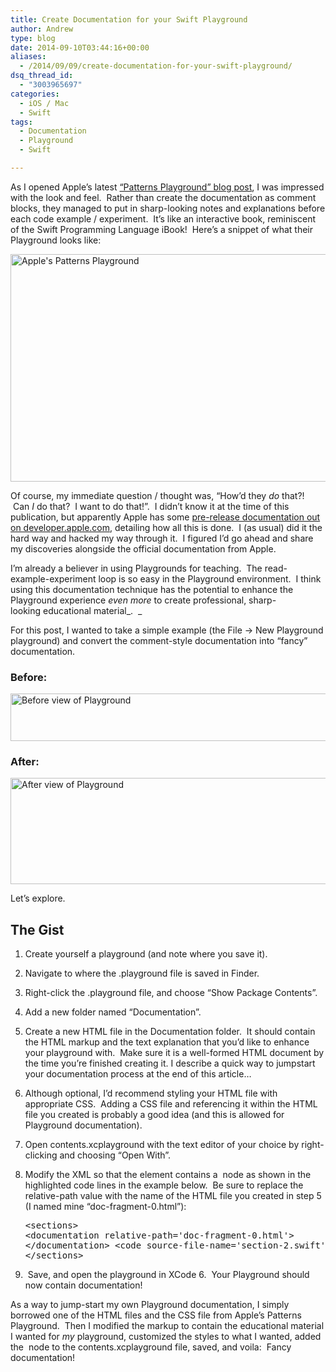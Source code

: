 ```yaml
---
title: Create Documentation for your Swift Playground
author: Andrew
type: blog
date: 2014-09-10T03:44:16+00:00
aliases:
  - /2014/09/09/create-documentation-for-your-swift-playground/
dsq_thread_id:
  - "3003965697"
categories:
  - iOS / Mac
  - Swift
tags:
  - Documentation
  - Playground
  - Swift

---
```

As I opened Apple&#8217;s latest <a title="Apple Swift Developer Blog - Patterns Playground" href="https://developer.apple.com/swift/blog/?id=13" target="_blank">&#8220;Patterns Playground&#8221; blog post</a>, I was impressed with the look and feel.  Rather than create the documentation as comment blocks, they managed to put in sharp-looking notes and explanations before each code example / experiment.  It&#8217;s like an interactive book, reminiscent of the Swift Programming Language iBook!  Here&#8217;s a snippet of what their Playground looks like:

[<img class="alignnone size-large wp-image-4771" src="http://www.andrewcbancroft.com/wp-content/uploads/2014/09/Patterns_playground-1024x511.png" alt="Apple's Patterns Playground" width="730" height="364" srcset="https://www.andrewcbancroft.com/wp-content/uploads/2014/09/Patterns_playground-1024x511.png 1024w, https://www.andrewcbancroft.com/wp-content/uploads/2014/09/Patterns_playground-300x149.png 300w, https://www.andrewcbancroft.com/wp-content/uploads/2014/09/Patterns_playground.png 1080w" sizes="(max-width: 730px) 100vw, 730px" />][1]

Of course, my immediate question / thought was, &#8220;How&#8217;d they _do_ that?!  Can _I_ do that?  I want to do that!&#8221;.  I didn&#8217;t know it at the time of this publication, but apparently Apple has some <a title="Apple Developer Documentation - Interactive Learning Playgrounds" href="https://developer.apple.com/library/prerelease/ios/documentation/Swift/Reference/Playground_Ref/Chapters/InteractiveLearning.html" target="_blank">pre-release documentation out on developer.apple.com</a>, detailing how all this is done.  I (as usual) did it the hard way and hacked my way through it.  I figured I&#8217;d go ahead and share my discoveries alongside the official documentation from Apple.

I&#8217;m already a believer in using Playgrounds for teaching.  The read-example-experiment loop is so easy in the Playground environment.  I think using this documentation technique has the potential to enhance the Playground experience _even more_ to create professional, sharp-looking educational material_.  _

For this post, I wanted to take a simple example (the File -> New Playground playground) and convert the comment-style documentation into &#8220;fancy&#8221; documentation.

### Before:

[<img class="alignnone size-large wp-image-4751" src="http://www.andrewcbancroft.com/wp-content/uploads/2014/09/MyPlayground_WithDocumentation_playground_before-1024x108.png" alt="Before view of Playground" width="730" height="76" srcset="https://www.andrewcbancroft.com/wp-content/uploads/2014/09/MyPlayground_WithDocumentation_playground_before-1024x108.png 1024w, https://www.andrewcbancroft.com/wp-content/uploads/2014/09/MyPlayground_WithDocumentation_playground_before-300x31.png 300w, https://www.andrewcbancroft.com/wp-content/uploads/2014/09/MyPlayground_WithDocumentation_playground_before.png 1142w" sizes="(max-width: 730px) 100vw, 730px" />][2]

### After:

[<img class="alignnone size-large wp-image-4761" src="http://www.andrewcbancroft.com/wp-content/uploads/2014/09/MyPlayground_WithDocumentation_playground_after-1024x239.png" alt="After view of Playground" width="730" height="170" srcset="https://www.andrewcbancroft.com/wp-content/uploads/2014/09/MyPlayground_WithDocumentation_playground_after-1024x239.png 1024w, https://www.andrewcbancroft.com/wp-content/uploads/2014/09/MyPlayground_WithDocumentation_playground_after-300x70.png 300w, https://www.andrewcbancroft.com/wp-content/uploads/2014/09/MyPlayground_WithDocumentation_playground_after.png 1139w" sizes="(max-width: 730px) 100vw, 730px" />][3]

Let&#8217;s explore.

## The Gist

  1. Create yourself a playground (and note where you save it).
  2. Navigate to where the .playground file is saved in Finder.
  3. Right-click the .playground file, and choose &#8220;Show Package Contents&#8221;.
  4. Add a new folder named &#8220;Documentation&#8221;.
  5. Create a new HTML file in the Documentation folder.  It should contain the HTML markup and the text explanation that you&#8217;d like to enhance your playground with.  Make sure it is a well-formed HTML document by the time you&#8217;re finished creating it. I describe a quick way to jumpstart your documentation process at the end of this article&#8230;
  6. Although optional, I&#8217;d recommend styling your HTML file with appropriate CSS.  Adding a CSS file and referencing it within the HTML file you created is probably a good idea (and this is allowed for Playground documentation).
  7. Open contents.xcplayground with the text editor of your choice by right-clicking and choosing &#8220;Open With&#8221;.
  8. Modify the XML so that the <sections> element contains a <span class="lang:default decode:true  crayon-inline "><documentation></span> node as shown in the highlighted code lines in the example below.  Be sure to replace the relative-path value with the name of the HTML file you created in step 5 (I named mine &#8220;doc-fragment-0.html&#8221;): <pre class="lang:xhtml mark:2-3 decode:true " title="contents.xcplayground Snippet">&lt;sections&gt;
        &lt;documentation relative-path='doc-fragment-0.html'&gt;
        &lt;/documentation&gt;
        &lt;code source-file-name='section-2.swift'/&gt;
&lt;/sections&gt;</pre>

  9.  Save, and open the playground in XCode 6.  Your Playground should now contain documentation!

As a way to jump-start my own Playground documentation, I simply borrowed one of the HTML files and the CSS file from Apple&#8217;s Patterns Playground.  Then I modified the markup to contain the educational material I wanted for _my_ playground, customized the styles to what I wanted, added the <span class="lang:default decode:true  crayon-inline "><documentation></span> node to the contents.xcplayground file, saved, and voila:  Fancy documentation!

&nbsp;

 [1]: http://www.andrewcbancroft.com/wp-content/uploads/2014/09/Patterns_playground.png
 [2]: http://www.andrewcbancroft.com/wp-content/uploads/2014/09/MyPlayground_WithDocumentation_playground_before.png
 [3]: http://www.andrewcbancroft.com/wp-content/uploads/2014/09/MyPlayground_WithDocumentation_playground_after.png